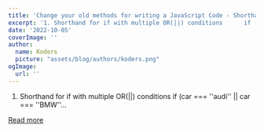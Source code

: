 ```yaml
---
title: 'Change your old methods for writing a JavaScript Code - Shorthand''s for JavaScript Code'
excerpt: '1. Shorthand for if with multiple OR(||) conditions      if (car === ''audi'' || car === ''BMW''...'
date: '2022-10-05'
coverImage: ''
author:
  name: Koders
  picture: "assets/blog/authors/koders.png"
ogImage:
  url: ''
---
```


1. Shorthand for if with multiple OR(||) conditions      if (car === ''audi'' || car === ''BMW''...

[Read more](https://dev.to/devsimc/change-your-old-methods-for-writing-a-javascript-code-shorthands-for-javascript-code-54hp)

